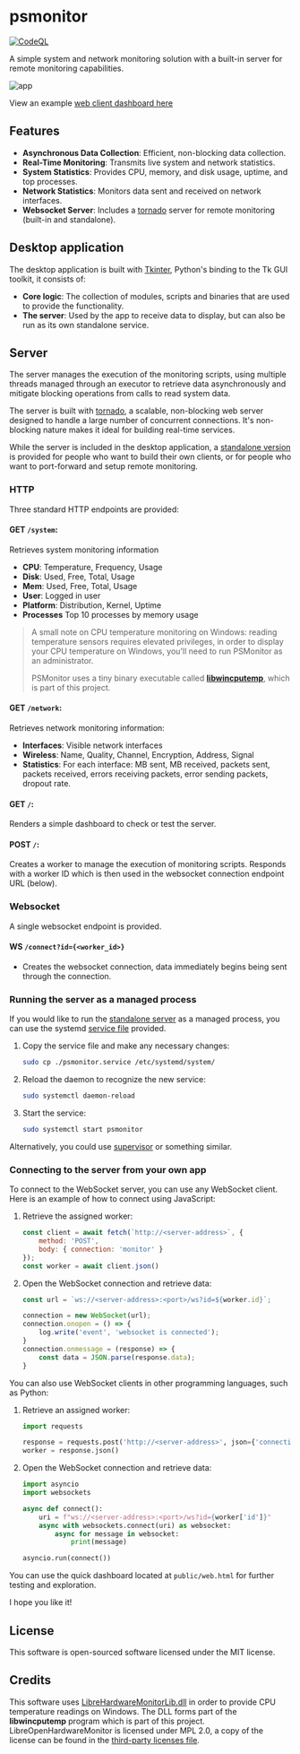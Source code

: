 
# psmonitor

[![CodeQL](https://github.com/sentrychris/psmonitor/actions/workflows/github-code-scanning/codeql/badge.svg)](https://github.com/sentrychris/psmonitor/actions/workflows/github-code-scanning/codeql)

A simple system and network monitoring solution with a built-in server for remote monitoring capabilities.


![app](./public/assets/app.png)

View an example [web client dashboard here](https://github.com/sentrychris/system-monitor)

## Features

- **Asynchronous Data Collection**: Efficient, non-blocking data collection.
- **Real-Time Monitoring**: Transmits live system and network statistics.
- **System Statistics**: Provides CPU, memory, and disk usage, uptime, and top processes.
- **Network Statistics**: Monitors data sent and received on network interfaces.
- **Websocket Server**: Includes a [tornado](https://www.tornadoweb.org/en/stable/) server for remote monitoring (built-in and standalone).


## Desktop application

The desktop application is built with [Tkinter](https://docs.python.org/3/library/tkinter.html), Python's binding to the Tk GUI toolkit, it consists of:

- **Core logic**: The collection of modules, scripts and binaries that are used to provide the functionality.
- **The server**: Used by the app to receive data to display, but can also be run as its own standalone service.

## Server

The server manages the execution of the monitoring scripts, using multiple threads managed through an executor to retrieve data asynchronously and mitigate blocking operations from calls to read system data.

The server is built with [tornado](#), a scalable, non-blocking web server designed to handle a large number of concurrent connections. It's non-blocking nature makes it ideal for building real-time services.

While the server is included in the desktop application, a [standalone version](https://github.com/sentrychris/psmonitor/releases/download/v1.3.2/psmonitor-standalone-server-no-gui.exe) is provided for people who want to build their own clients, or for people who want to port-forward and setup remote monitoring.

### HTTP

Three standard HTTP endpoints are provided:

#### **GET `/system`**:

Retrieves system monitoring information

- **CPU**: Temperature, Frequency, Usage
- **Disk**: Used, Free, Total, Usage
- **Mem**: Used, Free, Total, Usage
- **User**: Logged in user
- **Platform**: Distribution, Kernel, Uptime
- **Processes** Top 10 processes by memory usage


> A small note on CPU temperature monitoring on Windows: reading temperature sensors requires elevated privileges, in order to display your CPU temperature on Windows, you'll need to run PSMonitor as an administrator.
> 
> PSMonitor uses a tiny binary executable called [**libwincputemp**](./lib/libwincputemp/), which is part of this project.

#### **GET `/network`**:

Retrieves network monitoring information:
- **Interfaces**: Visible network interfaces
- **Wireless**: Name, Quality, Channel, Encryption, Address, Signal
- **Statistics**: For each interface: MB sent, MB received, packets sent, packets received, errors receiving packets, error sending packets, dropout rate.

#### **GET `/`**:
Renders a simple dashboard to check or test the server.

#### **POST `/`**:
Creates a worker to manage the execution of monitoring scripts. Responds with a worker ID which is then used in the websocket connection endpoint URL (below).


### Websocket

A single websocket endpoint is provided.

#### WS `/connect?id={<worker_id>}`

- Creates the websocket connection, data immediately begins being sent through the connection.

### Running the server as a managed process

If you would like to run the [standalone server](https://github.com/sentrychris/psmonitor/releases/download/v1.3.2/psmonitor-standalone-server-no-gui.exe) as a managed process, you can use the systemd [service file](./package/server/linux/psmonitor.service) provided.

1. Copy the service file and make any necessary changes:
    ```sh
    sudo cp ./psmonitor.service /etc/systemd/system/
    ```

2. Reload the daemon to recognize the new service:
    ```sh
    sudo systemctl daemon-reload
    ```

3. Start the service:
    ```sh
    sudo systemctl start psmonitor
    ```

Alternatively, you could use [supervisor](http://supervisord.org/) or something similar.


### Connecting to the server from your own app

To connect to the WebSocket server, you can use any WebSocket client. Here is an example of how to connect using JavaScript:

1. Retrieve the assigned worker:

    ```js
    const client = await fetch(`http://<server-address>`, {
        method: 'POST',
        body: { connection: 'monitor' }
    });
    const worker = await client.json()
    ```

2. Open the WebSocket connection and retrieve data:
    ```js
    const url = `ws://<server-address>:<port>/ws?id=${worker.id}`;

    connection = new WebSocket(url);
    connection.onopen = () => {
        log.write('event', 'websocket is connected');
    }
    connection.onmessage = (response) => {
        const data = JSON.parse(response.data);
    }
    ```

You can also use WebSocket clients in other programming languages, such as Python:

1. Retrieve an assigned worker:

    ```python
    import requests

    response = requests.post('http://<server-address>', json={'connection': 'monitor'})
    worker = response.json()
    ```

2. Open the WebSocket connection and retrieve data:
    ```python
    import asyncio
    import websockets

    async def connect():
        uri = f"ws://<server-address>:<port>/ws?id={worker['id']}"
        async with websockets.connect(uri) as websocket:
            async for message in websocket:
                print(message)

    asyncio.run(connect())
    ```

You can use the quick dashboard located at `public/web.html`  for further testing and exploration.

I hope you like it!

## License
This software is open-sourced software licensed under the MIT license.

## Credits

This software uses [LibreHardwareMonitorLib.dll](https://github.com/LibreHardwareMonitor/LibreHardwareMonitor) in order to provide CPU temperature readings on Windows. The DLL forms part of the **libwincputemp** program which is part of this project. LibreOpenHardwareMonitor is licensed under MPL 2.0, a copy of the license can be found in the [third-party licenses file](./THIRD_PARTY_LICENSES).